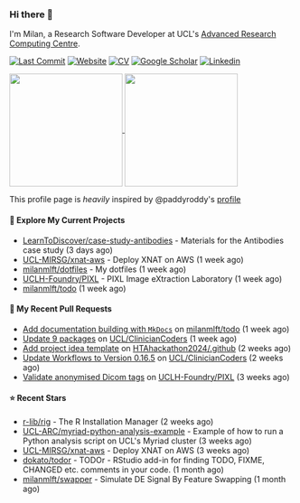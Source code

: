 ### Hi there 👋

I'm Milan, a Research Software Developer at UCL's [Advanced Research Computing
Centre](https://www.ucl.ac.uk/advanced-research-computing/advanced-research-computing-centre).

[![Last Commit](https://img.shields.io/github/last-commit/milanmlft/milanmlft?label=updated)](https://github.com/milanmlft)
[![Website](https://img.shields.io/badge/GitHub%20Pages-222?logo=githubpages&logoColor=fff&style=for-the-badge&style=flat)](https://milanmlft.dev)
[![CV](https://img.shields.io/badge/CV-PDF-pink.svg)](https://milanmlft.netlify.app/uploads/resume.pdf)
[![Google Scholar](https://img.shields.io/badge/Google%20Scholar-4285F4?logo=googlescholar&logoColor=fff&style=for-the-badge&style=flat)](https://scholar.google.com/citations?user=LwW40HQAAAAJ&hl=en)
[![Linkedin](https://img.shields.io/badge/LinkedIn-0A66C2?logo=linkedin&logoColor=fff&style=for-the-badge&style=flat)](http://www.linkedin.com/in/milan-malfait)


<a href="https://github.com/milanmlft/milanmlft#gh-dark-mode-only">
  <img height=200 align="center" src="https://github-readme-stats-paddyroddy.vercel.app/api?username=milanmlft&disable_animations=true&hide_border=true&hide_title=true&include_all_commits=true&rank_icon=github&show=prs_merged,reviews&show_icons=true&theme=tokyonight" />
</a>


<a href="https://github.com/milanmlft/milanmlft#gh-light-mode-only">
  <img height=200 align="center" src="https://github-readme-stats-paddyroddy.vercel.app/api?username=milanmlft&disable_animations=true&hide_border=true&hide_title=true&include_all_commits=true&rank_icon=github&show=prs_merged,reviews&show_icons=true&theme=default" />
</a>

This profile page is _heavily_ inspired by @paddyroddy's [profile](https://github.com/paddyroddy/paddyroddy)

#### 👷 Explore My Current Projects

- [LearnToDiscover/case-study-antibodies](https://github.com/LearnToDiscover/case-study-antibodies) - Materials for the Antibodies case study
  (3 days ago)
- [UCL-MIRSG/xnat-aws](https://github.com/UCL-MIRSG/xnat-aws) - Deploy XNAT on AWS
  (1 week ago)
- [milanmlft/dotfiles](https://github.com/milanmlft/dotfiles) - My dotfiles
  (1 week ago)
- [UCLH-Foundry/PIXL](https://github.com/UCLH-Foundry/PIXL) - PIXL Image eXtraction Laboratory
  (1 week ago)
- [milanmlft/todo](https://github.com/milanmlft/todo)
  (1 week ago)

#### 🔨 My Recent Pull Requests

- [Add documentation building with `MkDocs`](https://github.com/milanmlft/todo/pull/1) on [milanmlft/todo](https://github.com/milanmlft/todo)
  (1 week ago)
- [Update 9 packages](https://github.com/UCL/ClinicianCoders/pull/43) on [UCL/ClinicianCoders](https://github.com/UCL/ClinicianCoders)
  (1 week ago)
- [Add project idea template](https://github.com/HTAhackathon2024/.github/pull/5) on [HTAhackathon2024/.github](https://github.com/HTAhackathon2024/.github)
  (2 weeks ago)
- [Update Workflows to Version 0.16.5](https://github.com/UCL/ClinicianCoders/pull/42) on [UCL/ClinicianCoders](https://github.com/UCL/ClinicianCoders)
  (2 weeks ago)
- [Validate anonymised Dicom tags](https://github.com/UCLH-Foundry/PIXL/pull/414) on [UCLH-Foundry/PIXL](https://github.com/UCLH-Foundry/PIXL)
  (3 weeks ago)

#### ⭐ Recent Stars

- [r-lib/rig](https://github.com/r-lib/rig) - The R Installation Manager
  (2 weeks ago)
- [UCL-ARC/myriad-python-analysis-example](https://github.com/UCL-ARC/myriad-python-analysis-example) - Example of how to run a Python analysis script on UCL&#39;s Myriad cluster
  (3 weeks ago)
- [UCL-MIRSG/xnat-aws](https://github.com/UCL-MIRSG/xnat-aws) - Deploy XNAT on AWS
  (3 weeks ago)
- [dokato/todor](https://github.com/dokato/todor) - TODOr - RStudio add-in for finding TODO, FIXME, CHANGED etc. comments in your code.
  (1 month ago)
- [milanmlft/swapper](https://github.com/milanmlft/swapper) - Simulate DE Signal By Feature Swapping
  (1 month ago)

